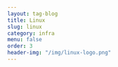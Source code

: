 ```yaml
---
layout: tag-blog
title: Linux
slug: linux
category: infra
menu: false
order: 3
header-img: "/img/linux-logo.png"
---
```

